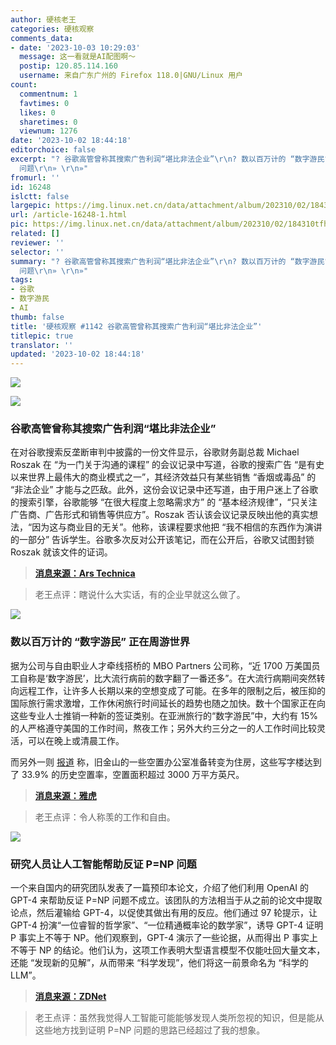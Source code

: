 ```yaml
---
author: 硬核老王
categories: 硬核观察
comments_data:
- date: '2023-10-03 10:29:03'
  message: 这一看就是AI配图啊～
  postip: 120.85.114.160
  username: 来自广东广州的 Firefox 118.0|GNU/Linux 用户
count:
  commentnum: 1
  favtimes: 0
  likes: 0
  sharetimes: 0
  viewnum: 1276
date: '2023-10-02 18:44:18'
editorchoice: false
excerpt: "? 谷歌高管曾称其搜索广告利润“堪比非法企业”\r\n? 数以百万计的 “数字游民” 正在周游世界\r\n? 研究人员让人工智能帮助反证 P=NP
  问题\r\n» \r\n»"
fromurl: ''
id: 16248
islctt: false
largepic: https://img.linux.net.cn/data/attachment/album/202310/02/184310tfh9xtn7fdnwncwf.jpg
url: /article-16248-1.html
pic: https://img.linux.net.cn/data/attachment/album/202310/02/184310tfh9xtn7fdnwncwf.jpg.thumb.jpg
related: []
reviewer: ''
selector: ''
summary: "? 谷歌高管曾称其搜索广告利润“堪比非法企业”\r\n? 数以百万计的 “数字游民” 正在周游世界\r\n? 研究人员让人工智能帮助反证 P=NP
  问题\r\n» \r\n»"
tags:
- 谷歌
- 数字游民
- AI
thumb: false
title: '硬核观察 #1142 谷歌高管曾称其搜索广告利润“堪比非法企业”'
titlepic: true
translator: ''
updated: '2023-10-02 18:44:18'
---
```


![](https://img.linux.net.cn/data/attachment/album/202310/02/184310tfh9xtn7fdnwncwf.jpg)


![](https://img.linux.net.cn/data/attachment/album/202310/02/184323mt7o2iidt9t6ya7o.jpg)


### 谷歌高管曾称其搜索广告利润“堪比非法企业”


在对谷歌搜索反垄断审判中披露的一份文件显示，谷歌财务副总裁 Michael Roszak 在 “为一门关于沟通的课程” 的会议记录中写道，谷歌的搜索广告 “是有史以来世界上最伟大的商业模式之一”，其经济效益只有某些销售 “香烟或毒品” 的 “非法企业” 才能与之匹敌。此外，这份会议记录中还写道，由于用户迷上了谷歌的搜索引擎，谷歌能够 “在很大程度上忽略需求方” 的 “基本经济规律”，“只关注广告商、广告形式和销售等供应方”。Roszak 否认该会议记录反映出他的真实想法，“因为这与商业目的无关”。他称，该课程要求他把 “我不相信的东西作为演讲的一部分” 告诉学生。谷歌多次反对公开该笔记，而在公开后，谷歌又试图封锁 Roszak 就该文件的证词。



> 
> **[消息来源：Ars Technica](https://arstechnica.com/tech-policy/2023/09/google-exec-said-users-get-hooked-on-search-engine-like-cigarettes-or-drugs/)**
> 
> 
> 



> 
> 老王点评：瞎说什么大实话，有的企业早就这么做了。
> 
> 
> 


![](https://img.linux.net.cn/data/attachment/album/202310/02/184341irfky2qrdwdy2gr9.jpg)


### 数以百万计的 “数字游民” 正在周游世界


据为公司与自由职业人才牵线搭桥的 MBO Partners 公司称，“近 1700 万美国员工自称是‘数字游民’，比大流行病前的数字翻了一番还多”。在大流行病期间突然转向远程工作，让许多人长期以来的空想变成了可能。在多年的限制之后，被压抑的国际旅行需求激增，工作休闲旅行时间延长的趋势也随之加快。数十个国家正在向这些专业人士推销一种新的签证类别。在亚洲旅行的“数字游民”中，大约有 15% 的人严格遵守美国的工作时间，熬夜工作；另外大约三分之一的人工作时间比较灵活，可以在晚上或清晨工作。


而另外一则 [报道](https://www.sfgate.com/local/article/office-to-housing-conversion-buildings-sf-18399064.php) 称，旧金山的一些空置办公室准备转变为住房，这些写字楼达到了 33.9% 的历史空置率，空置面积超过 3000 万平方英尺。



> 
> **[消息来源：雅虎](https://sg.news.yahoo.com/digital-nomads-are-travelling-by-day-and-working-by-night-000006946.html)**
> 
> 
> 



> 
> 老王点评：令人称羡的工作和自由。
> 
> 
> 


![](https://img.linux.net.cn/data/attachment/album/202310/02/184400czhh4zh0cz6lbg60.jpg)


### 研究人员让人工智能帮助反证 P=NP 问题


一个来自国内的研究团队发表了一篇预印本论文，介绍了他们利用 OpenAI 的 GPT-4 来帮助反证 P=NP 问题不成立。该团队的方法相当于从之前的论文中提取论点，然后灌输给 GPT-4，以促使其做出有用的反应。他们通过 97 轮提示，让 GPT-4 扮演“一位睿智的哲学家”、“一位精通概率论的数学家”，诱导 GPT-4 证明 P 事实上不等于 NP。他们观察到，GPT-4 演示了一些论据，从而得出 P 事实上不等于 NP 的结论。他们认为，这项工作表明大型语言模型不仅能吐回大量文本，还能 “发现新的见解”，从而带来 “科学发现”，他们将这一前景命名为 “科学的 LLM”。



> 
> **[消息来源：ZDNet](https://www.zdnet.com/article/can-generative-ai-solve-computer-sciences-greatest-unsolved-problem/)**
> 
> 
> 



> 
> 老王点评：虽然我觉得人工智能可能能够发现人类所忽视的知识，但是能从这些地方找到证明 P=NP 问题的思路已经超过了我的想象。
> 
> 
>
